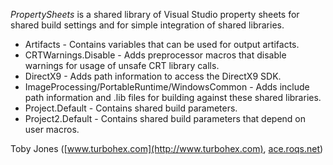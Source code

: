 _PropertySheets_ is a shared library of Visual Studio property sheets for shared
build settings and for simple integration of shared libraries.

* Artifacts - Contains variables that can be used for output artifacts.
* CRTWarnings.Disable - Adds preprocessor macros that disable warnings for
usage of unsafe CRT library calls.
* DirectX9 - Adds path information to access the DirectX9 SDK.
* ImageProcessing/PortableRuntime/WindowsCommon - Adds include path information
and .lib files for building against these shared libraries.
* Project.Default - Contains shared build parameters.
* Project2.Default - Contains shared build parameters that depend on user macros.

Toby Jones \([www.turbohex.com](http://www.turbohex.com), [ace.roqs.net](http://ace.roqs.net)\)

